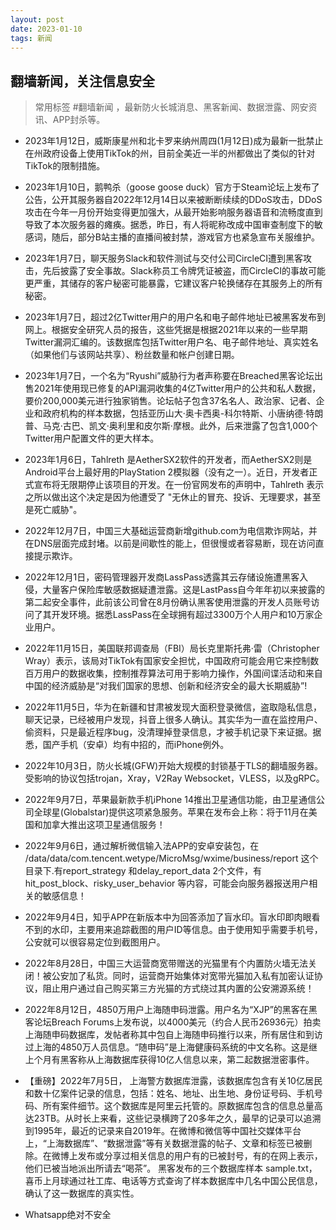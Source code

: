 ```yaml
---
layout: post
date: 2023-01-10
tags: 新闻
---
```


## 翻墙新闻，关注信息安全
> 常用标签 #翻墙新闻 ，最新防火长城消息、黑客新闻、数据泄露、网安资讯、APP封杀等。

- 2023年1月12日，威斯康星州和北卡罗来纳州周四(1月12日)成为最新一批禁止在州政府设备上使用TikTok的州，目前全美近一半的州都做出了类似的针对TikTok的限制措施。

- 2023年1月10日，鹅鸭杀（goose goose duck）官方于Steam论坛上发布了公告，公开其服务器自2022年12月14日以来被断断续续的DDoS攻击，DDoS攻击在今年一月份开始变得更加强大，从最开始影响服务器语音和流畅度直到导致了本次服务器的瘫痪。据悉，昨日，有人将昵称改成中国审查制度下的敏感词，随后，部分B站主播的直播间被封禁，游戏官方也紧急宣布关服维护。

- 2023年1月7日，聊天服务Slack和软件测试与交付公司CircleCI遭到黑客攻击，先后披露了安全事故。Slack称员工令牌凭证被盗，而CircleCI的事故可能更严重，其储存的客户秘密可能暴露，它建议客户轮换储存在其服务上的所有秘密。

- 2023年1月7日，超过2亿Twitter用户的用户名和电子邮件地址已被黑客发布到网上。根据安全研究人员的报告，这些凭据是根据2021年以来的一些早期Twitter漏洞汇编的。该数据库包括Twitter用户名、电子邮件地址、真实姓名（如果他们与该网站共享）、粉丝数量和帐户创建日期。

- 2023年1月7日，一个名为“Ryushi”威胁行为者声称要在Breached黑客论坛出售2021年使用现已修复的API漏洞收集的4亿Twitter用户的公共和私人数据，要价200,000美元进行独家销售。论坛帖子包含37名名人、政治家、记者、企业和政府机构的样本数据，包括亚历山大·奥卡西奥-科尔特斯、小唐纳德·特朗普、马克·古巴、凯文·奥利里和皮尔斯·摩根。此外，后来泄露了包含1,000个Twitter用户配置文件的更大样本。

- 2023年1月6日，Tahlreth 是AetherSX2软件的开发者，而AetherSX2则是 Android平台上最好用的PlayStation 2模拟器（没有之一）。近日，开发者正式宣布将无限期停止该项目的开发。在一份官网发布的声明中，Tahlreth 表示之所以做出这个决定是因为他遭受了 "无休止的冒充、投诉、无理要求，甚至是死亡威胁"。

- 2022年12月7日，中国三大基础运营商新增github.com为电信欺诈网站，并在DNS层面完成封堵。以前是间歇性的能上，但很慢或者容易断，现在访问直接提示欺诈。

- 2022年12月1日，密码管理器开发商LassPass透露其云存储设施遭黑客入侵，大量客户保险库敏感数据疑遭泄露。这是LastPass自今年年初以来披露的第二起安全事件，此前该公司曾在8月份确认黑客使用泄露的开发人员账号访问了其开发环境。据悉LassPass在全球拥有超过3300万个人用户和10万家企业用户。

- 2022年11月15日，美国联邦调查局（FBI）局长克里斯托弗·雷（Christopher Wray）表示，该局对TikTok有国家安全担忧，中国政府可能会用它来控制数百万用户的数据收集，控制推荐算法可用于影响力操作，外国间谍活动和来自中国的经济威胁是“对我们国家的思想、创新和经济安全的最大长期威胁”!
- 2022年11月5日，华为在新疆和甘肃被发现大面积登录微信，盗取隐私信息，聊天记录，已经被用户发现，抖音上很多人确认。其实华为一直在监控用户、偷资料，只是最近程序bug，没清理掉登录信息，才被手机记录下来证据。据悉，国产手机（安卓）均有中招的，而iPhone例外。

- 2022年10月3日，防火长城(GFW)开始大规模的封锁基于TLS的翻墙服务器。受影响的协议包括trojan，Xray，V2Ray Websocket，VLESS，以及gRPC。

- 2022年9月7日，苹果最新款手机iPhone 14推出卫星通信功能，由卫星通信公司全球星(Globalstar)提供这项紧急服务。苹果在发布会上称：将于11月在美国和加拿大推出这项卫星通信服务！ 

- 2022年9月6日，通过解析微信输入法APP的安卓安装包，在 /data/data/com.tencent.wetype/MicroMsg/wxime/business/report 这个目录下.有report_strategy 和delay_report_data 2个文件，有hit_post_block、risky_user_behavior 等内容，可能会向服务器报送用户相关的敏感信息！

- 2022年9月4日，知乎APP在新版本中为回答添加了盲水印。盲水印即肉眼看不到的水印，主要用来追踪截图的用户ID等信息。由于使用知乎需要手机号，公安就可以很容易定位到截图用户。

- 2022年8月28日，中国三大运营商宽带赠送的光猫里有个内置防火墙无法关闭！被公安加了私货。同时，运营商开始集体对宽带光猫加入私有加密认证协议，阻止用户通过自己购买第三方光猫的方式绕过其内置的公安溯源系统！

- 2022年8月12日，4850万用户上海随申码泄露。用户名为“XJP”的黑客在黑客论坛Breach Forums上发布说，以4000美元（约合人民币26936元）拍卖上海随申码数据库，发帖者称其中包自上海随申码推行以来，所有居住和到访过上海的4850万人员信息。“随申码”是上海健康码系统的中文名称。这是继上个月有黑客称从上海数据库获得10亿人信息以来，第二起数据泄密事件。

- 【重磅】2022年7月5日， 上海警方数据库泄露，该数据库包含有关10亿居民和数十亿案件记录的信息，包括：姓名、地址、出生地、身份证号码、手机号码、所有案件细节。这个数据库是阿里云托管的。原数据库包含的信息总量高达23TB。从时长上来看，这些记录横跨了20多年之久，最早的记录可以追溯到1995年，最近的记录来自2019年。在微博和微信等中国社交媒体平台上，“上海数据库”、“数据泄露”等有关数据泄露的帖子、文章和标签已被删除。在微博上发布或分享过相关信息的用户有的已被封号，有的在网上表示，他们已被当地派出所请去“喝茶”。
黑客发布的三个数据库样本 sample.txt，喜币上月球通过社工库、电话等方式查询了样本数据库中几名中国公民信息，确认了这一数据库的真实性。

- Whatsapp绝对不安全